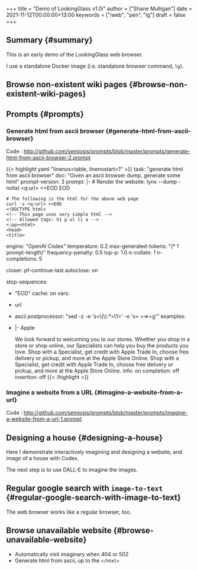 +++
title = "Demo of LookingGlass v1.0i"
author = ["Shane Mulligan"]
date = 2021-11-12T00:00:00+13:00
keywords = ["𝑖web", "pen", "lg"]
draft = false
+++

## Summary {#summary}

This is an early demo of the LookingGlass web browser.

I use a standalone Docker image (i.e. standalone browser command, `lg`).


## Browse non-existent wiki pages {#browse-non-existent-wiki-pages}

<!-- Play on asciinema.com -->
<!-- <a title="asciinema recording" href="https://asciinema.org/a/1MkhkkSP2BVDsmqUKE2jXRjOI" target="_blank"><img alt="asciinema recording" src="https://asciinema.org/a/1MkhkkSP2BVDsmqUKE2jXRjOI.svg" /></a> -->
<!-- Play on the blog -->
<script src="https://asciinema.org/a/1MkhkkSP2BVDsmqUKE2jXRjOI.js" id="asciicast-1MkhkkSP2BVDsmqUKE2jXRjOI" async></script>


## Prompts {#prompts}


### Generate html from ascii browser {#generate-html-from-ascii-browser}

Code
: <http://github.com/semiosis/prompts/blob/master/prompts/generate-html-from-ascii-browser-2.prompt>

<!--listend-->

{{< highlight yaml "linenos=table, linenostart=1" >}}
task: "generate html from ascii browser"
doc: "Given an ascii browser dump, generate some html"
prompt-version: 3
prompt: |-
    # Render the website:
    lynx --dump -nolist <q:url> <<EOD
    <ascii>
    EOD

    # The following is the html for the above web page
    curl -s <q:url> <<EOD
    <!DOCTYPE html>
    <!-- This page uses very simple html -->
    <!-- Allowed tags: h1 p ul li a -->
    <:pp><html>
    <head>
    <title>
engine: "OpenAI Codex"
temperature: 0.2
max-generated-tokens: "(* 1 prompt-length)"
frequency-penalty: 0.5
top-p: 1.0
n-collate: 1
n-completions: 5

closer: pf-continue-last
autoclose: on

stop-sequences:
- "EOD"
cache: on
vars:
- url
- ascii
postprocessor: "sed -z -e 's=\\(</html>\\).*=\\1=' -e 's= >=>=g'"
examples:
- |-
     Apple

     We look forward to welcoming you to our stores. Whether you shop in a
     store or shop online, our Specialists can help you buy the products
     you love. Shop with a Specialist, get credit with Apple Trade In,
     choose free delivery or pickup, and more at the Apple Store Online.
     Shop with a Specialist, get credit with Apple Trade In, choose free
     delivery or pickup, and more at the Apple Store Online.
info: on
completion: off
insertion: off
{{< /highlight >}}


### Imagine a website from a URL {#imagine-a-website-from-a-url}

Code
: <http://github.com/semiosis/prompts/blob/master/prompts/imagine-a-website-from-a-url-1.prompt>


## Designing a house {#designing-a-house}

Here I demonstrate interactively imagining and
designing a website, and image of a house with
Codex.

<!-- Play on asciinema.com -->
<!-- <a title="asciinema recording" href="https://asciinema.org/a/F1uXYJn8BXcNUOCb9uYwL5ySr" target="_blank"><img alt="asciinema recording" src="https://asciinema.org/a/F1uXYJn8BXcNUOCb9uYwL5ySr.svg" /></a> -->
<!-- Play on the blog -->
<script src="https://asciinema.org/a/F1uXYJn8BXcNUOCb9uYwL5ySr.js" id="asciicast-F1uXYJn8BXcNUOCb9uYwL5ySr" async></script>

The next step is to use DALL-E to imagine the
images.


## Regular google search with `image-to-text` {#regular-google-search-with-image-to-text}

The web browser works like a regular browser, too.

<!-- Play on asciinema.com -->
<!-- <a title="asciinema recording" href="https://asciinema.org/a/MBEZM8EwCK2VtDuYq8ww8X5zf" target="_blank"><img alt="asciinema recording" src="https://asciinema.org/a/MBEZM8EwCK2VtDuYq8ww8X5zf.svg" /></a> -->
<!-- Play on the blog -->
<script src="https://asciinema.org/a/MBEZM8EwCK2VtDuYq8ww8X5zf.js" id="asciicast-MBEZM8EwCK2VtDuYq8ww8X5zf" async></script>


## Browse unavailable website {#browse-unavailable-website}

<!-- Play on asciinema.com -->
<!-- <a title="asciinema recording" href="https://asciinema.org/a/MsI2s9TpwSinAhGEkL6WnWerT" target="_blank"><img alt="asciinema recording" src="https://asciinema.org/a/MsI2s9TpwSinAhGEkL6WnWerT.svg" /></a> -->
<!-- Play on the blog -->
<script src="https://asciinema.org/a/MsI2s9TpwSinAhGEkL6WnWerT.js" id="asciicast-MsI2s9TpwSinAhGEkL6WnWerT" async></script>

-   Automatically visit imaginary when 404 or 502
-   Generate html from ascii, up to the `</html>`